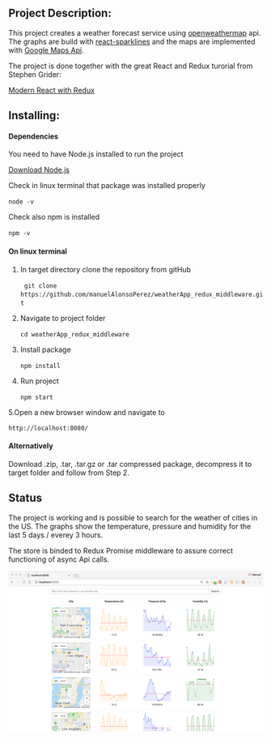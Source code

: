## Project Description:

This project creates a weather forecast service using [openweathermap](https://openweathermap.org/api "openweathermap") api. The graphs are build with [react-sparklines](https://www.npmjs.com/package/react-sparklines "react-sparklines") and the maps are implemented with [Google Maps Api](https://developers.google.com/maps/documentation/javascript/tutorial "Google Maps Api").

The project is done together with the great React and Redux turorial from Stephen Grider:

   [Modern React with Redux](https://www.udemy.com/react-redux/ "Modern React with Redux")


## Installing:

####  Dependencies

You need to have Node.js installed to run the project

[Download Node.js](https://nodejs.org/en/download/ "Download Node.js")

Check in linux terminal that package was installed properly

`node -v`

Check also npm is installed

`npm -v`

#### On linux terminal

1. In target directory clone the repository from gitHub

	` git clone https://github.com/manuelAlonsoPerez/weatherApp_redux_middleware.git`

2. Navigate to project folder

	`cd weatherApp_redux_middleware`

3. Install package

	`npm install`

4. Run project

	`npm start`

5.Open a new browser window and navigate to

    http://localhost:8080/


#### Alternatively

Download  .zip, .tar, .tar.gz or .tar compressed package, decompress it to target folder and follow from Step 2.


## Status

The  project is working and is possible to search for the weather of cities in the US.  The graphs show the temperature, pressure and humidity for the last 5 days / everey 3 hours.

The store is binded to Redux Promise middleware to assure correct functioning of async Api calls.

![](./redux_middleware_weatherapp.png)
